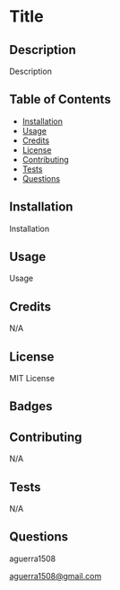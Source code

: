 # Title

  ## Description
  
  Description

  ## Table of Contents

  * [Installation](#installation)
  * [Usage](#usage)
  * [Credits](#credits)
  * [License](#license)
  * [Contributing](#contributing)
  * [Tests](#tests)
  * [Questions](#questions)
  
  ## Installation
  
  Installation
  
  ## Usage 
  
  Usage
  
  ## Credits
  
  N/A

  ## License
  
  MIT License
  
  ## Badges
  
  
  ## Contributing
  
  N/A
  
  ## Tests
  
  N/A

  ## Questions

  aguerra1508
  
  aguerra1508@gmail.com
